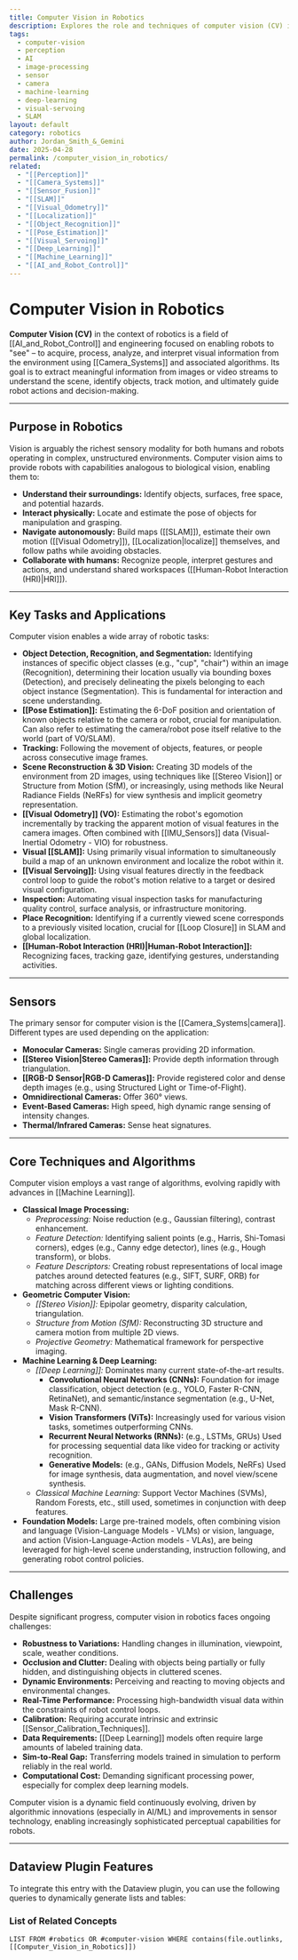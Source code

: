 ```yaml
---
title: Computer Vision in Robotics
description: Explores the role and techniques of computer vision (CV) in enabling robots to perceive, interpret, and interact with the physical world using visual data.
tags:
  - computer-vision
  - perception
  - AI
  - image-processing
  - sensor
  - camera
  - machine-learning
  - deep-learning
  - visual-servoing
  - SLAM
layout: default
category: robotics
author: Jordan_Smith_&_Gemini
date: 2025-04-28
permalink: /computer_vision_in_robotics/
related:
  - "[[Perception]]"
  - "[[Camera_Systems]]"
  - "[[Sensor_Fusion]]"
  - "[[SLAM]]"
  - "[[Visual_Odometry]]"
  - "[[Localization]]"
  - "[[Object_Recognition]]"
  - "[[Pose_Estimation]]"
  - "[[Visual_Servoing]]"
  - "[[Deep_Learning]]"
  - "[[Machine_Learning]]"
  - "[[AI_and_Robot_Control]]"
---
```


# Computer Vision in Robotics

**Computer Vision (CV)** in the context of robotics is a field of [[AI_and_Robot_Control]] and engineering focused on enabling robots to "see" – to acquire, process, analyze, and interpret visual information from the environment using [[Camera_Systems]] and associated algorithms. Its goal is to extract meaningful information from images or video streams to understand the scene, identify objects, track motion, and ultimately guide robot actions and decision-making.

---

## Purpose in Robotics

Vision is arguably the richest sensory modality for both humans and robots operating in complex, unstructured environments. Computer vision aims to provide robots with capabilities analogous to biological vision, enabling them to:

* **Understand their surroundings:** Identify objects, surfaces, free space, and potential hazards.
* **Interact physically:** Locate and estimate the pose of objects for manipulation and grasping.
* **Navigate autonomously:** Build maps ([[SLAM]]), estimate their own motion ([[Visual Odometry]]), [[Localization|localize]] themselves, and follow paths while avoiding obstacles.
* **Collaborate with humans:** Recognize people, interpret gestures and actions, and understand shared workspaces ([[Human-Robot Interaction (HRI)|HRI]]).

---

## Key Tasks and Applications

Computer vision enables a wide array of robotic tasks:

* **Object Detection, Recognition, and Segmentation:** Identifying instances of specific object classes (e.g., "cup", "chair") within an image (Recognition), determining their location usually via bounding boxes (Detection), and precisely delineating the pixels belonging to each object instance (Segmentation). This is fundamental for interaction and scene understanding.
* **[[Pose Estimation]]:** Estimating the 6-DoF position and orientation of known objects relative to the camera or robot, crucial for manipulation. Can also refer to estimating the camera/robot pose itself relative to the world (part of VO/SLAM).
* **Tracking:** Following the movement of objects, features, or people across consecutive image frames.
* **Scene Reconstruction & 3D Vision:** Creating 3D models of the environment from 2D images, using techniques like [[Stereo Vision]] or Structure from Motion (SfM), or increasingly, using methods like Neural Radiance Fields (NeRFs) for view synthesis and implicit geometry representation.
* **[[Visual Odometry]] (VO):** Estimating the robot's egomotion incrementally by tracking the apparent motion of visual features in the camera images. Often combined with [[IMU_Sensors]] data (Visual-Inertial Odometry - VIO) for robustness.
* **Visual [[SLAM]]:** Using primarily visual information to simultaneously build a map of an unknown environment and localize the robot within it.
* **[[Visual Servoing]]:** Using visual features directly in the feedback control loop to guide the robot's motion relative to a target or desired visual configuration.
* **Inspection:** Automating visual inspection tasks for manufacturing quality control, surface analysis, or infrastructure monitoring.
* **Place Recognition:** Identifying if a currently viewed scene corresponds to a previously visited location, crucial for [[Loop Closure]] in SLAM and global localization.
* **[[Human-Robot Interaction (HRI)|Human-Robot Interaction]]:** Recognizing faces, tracking gaze, identifying gestures, understanding activities.

---

## Sensors

The primary sensor for computer vision is the [[Camera_Systems|camera]]. Different types are used depending on the application:
* **Monocular Cameras:** Single cameras providing 2D information.
* **[[Stereo Vision|Stereo Cameras]]:** Provide depth information through triangulation.
* **[[RGB-D Sensor|RGB-D Cameras]]:** Provide registered color and dense depth images (e.g., using Structured Light or Time-of-Flight).
* **Omnidirectional Cameras:** Offer 360° views.
* **Event-Based Cameras:** High speed, high dynamic range sensing of intensity changes.
* **Thermal/Infrared Cameras:** Sense heat signatures.

---

## Core Techniques and Algorithms

Computer vision employs a vast range of algorithms, evolving rapidly with advances in [[Machine Learning]].

* **Classical Image Processing:**
    * *Preprocessing:* Noise reduction (e.g., Gaussian filtering), contrast enhancement.
    * *Feature Detection:* Identifying salient points (e.g., Harris, Shi-Tomasi corners), edges (e.g., Canny edge detector), lines (e.g., Hough transform), or blobs.
    * *Feature Descriptors:* Creating robust representations of local image patches around detected features (e.g., SIFT, SURF, ORB) for matching across different views or lighting conditions.
* **Geometric Computer Vision:**
    * *[[Stereo Vision]]:* Epipolar geometry, disparity calculation, triangulation.
    * *Structure from Motion (SfM):* Reconstructing 3D structure and camera motion from multiple 2D views.
    * *Projective Geometry:* Mathematical framework for perspective imaging.
* **Machine Learning & Deep Learning:**
    * *[[Deep Learning]]:* Dominates many current state-of-the-art results.
        * **Convolutional Neural Networks (CNNs):** Foundation for image classification, object detection (e.g., YOLO, Faster R-CNN, RetinaNet), and semantic/instance segmentation (e.g., U-Net, Mask R-CNN).
        * **Vision Transformers (ViTs):** Increasingly used for various vision tasks, sometimes outperforming CNNs.
        * **Recurrent Neural Networks (RNNs):** (e.g., LSTMs, GRUs) Used for processing sequential data like video for tracking or activity recognition.
        * **Generative Models:** (e.g., GANs, Diffusion Models, NeRFs) Used for image synthesis, data augmentation, and novel view/scene synthesis.
    * *Classical Machine Learning:* Support Vector Machines (SVMs), Random Forests, etc., still used, sometimes in conjunction with deep features.
* **Foundation Models:** Large pre-trained models, often combining vision and language (Vision-Language Models - VLMs) or vision, language, and action (Vision-Language-Action models - VLAs), are being leveraged for high-level scene understanding, instruction following, and generating robot control policies.

---

## Challenges

Despite significant progress, computer vision in robotics faces ongoing challenges:

* **Robustness to Variations:** Handling changes in illumination, viewpoint, scale, weather conditions.
* **Occlusion and Clutter:** Dealing with objects being partially or fully hidden, and distinguishing objects in cluttered scenes.
* **Dynamic Environments:** Perceiving and reacting to moving objects and environmental changes.
* **Real-Time Performance:** Processing high-bandwidth visual data within the constraints of robot control loops.
* **Calibration:** Requiring accurate intrinsic and extrinsic [[Sensor_Calibration_Techniques]].
* **Data Requirements:** [[Deep Learning]] models often require large amounts of labeled training data.
* **Sim-to-Real Gap:** Transferring models trained in simulation to perform reliably in the real world.
* **Computational Cost:** Demanding significant processing power, especially for complex deep learning models.

Computer vision is a dynamic field continuously evolving, driven by algorithmic innovations (especially in AI/ML) and improvements in sensor technology, enabling increasingly sophisticated perceptual capabilities for robots.

---

## Dataview Plugin Features

To integrate this entry with the Dataview plugin, you can use the following queries to dynamically generate lists and tables:

### List of Related Concepts

```dataview
LIST FROM #robotics OR #computer-vision WHERE contains(file.outlinks, [[Computer_Vision_in_Robotics]])